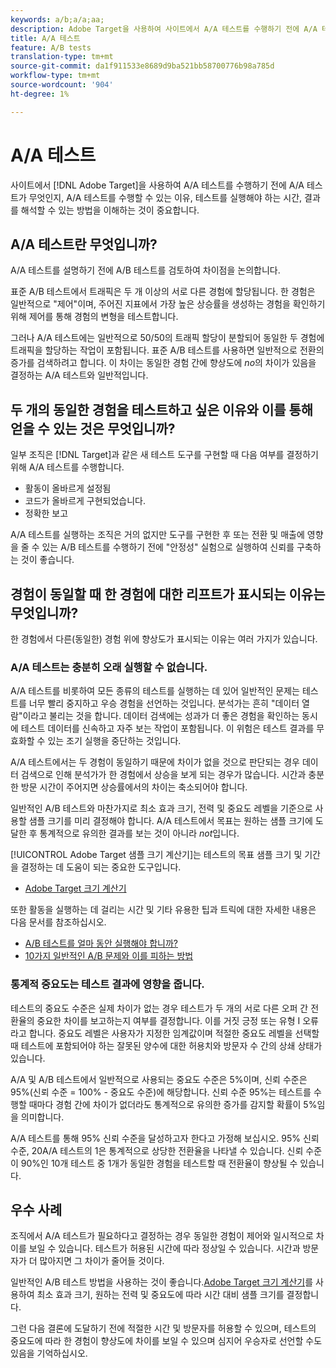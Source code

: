 ```yaml
---
keywords: a/b;a/a;aa;
description: Adobe Target을 사용하여 사이트에서 A/A 테스트를 수행하기 전에 A/A 테스트가 무엇인지, A/A 테스트를 수행할 수 있는 이유, 테스트 실행 시간 및 결과 해석 방법을 이해하는 것이 중요합니다.
title: A/A 테스트
feature: A/B tests
translation-type: tm+mt
source-git-commit: da1f911533e8689d9ba521bb58700776b98a785d
workflow-type: tm+mt
source-wordcount: '904'
ht-degree: 1%

---
```



# A/A 테스트

사이트에서 [!DNL Adobe Target]을 사용하여 A/A 테스트를 수행하기 전에 A/A 테스트가 무엇인지, A/A 테스트를 수행할 수 있는 이유, 테스트를 실행해야 하는 시간, 결과를 해석할 수 있는 방법을 이해하는 것이 중요합니다.

## A/A 테스트란 무엇입니까?

A/A 테스트를 설명하기 전에 A/B 테스트를 검토하여 차이점을 논의합니다.

표준 A/B 테스트에서 트래픽은 두 개 이상의 서로 다른 경험에 할당됩니다. 한 경험은 일반적으로 &quot;제어&quot;이며, 주어진 지표에서 가장 높은 상승률을 생성하는 경험을 확인하기 위해 제어를 통해 경험의 변형을 테스트합니다.

그러나 A/A 테스트에는 일반적으로 50/50의 트래픽 할당이 분할되어 동일한 두 경험에 트래픽을 할당하는 작업이 포함됩니다. 표준 A/B 테스트를 사용하면 일반적으로 전환의 증가를 검색하려고 합니다. 이 차이는 동일한 경험 간에 향상도에 *no*&#x200B;의 차이가 있음을 결정하는 A/A 테스트와 일반적입니다.

## 두 개의 동일한 경험을 테스트하고 싶은 이유와 이를 통해 얻을 수 있는 것은 무엇입니까?

일부 조직은 [!DNL Target]과 같은 새 테스트 도구를 구현할 때 다음 여부를 결정하기 위해 A/A 테스트를 수행합니다.

* 활동이 올바르게 설정됨
* 코드가 올바르게 구현되었습니다.
* 정확한 보고

A/A 테스트를 실행하는 조직은 거의 없지만 도구를 구현한 후 또는 전환 및 매출에 영향을 줄 수 있는 A/B 테스트를 수행하기 전에 &quot;안정성&quot; 실험으로 실행하여 신뢰를 구축하는 것이 좋습니다.

## 경험이 동일할 때 한 경험에 대한 리프트가 표시되는 이유는 무엇입니까?

한 경험에서 다른(동일한) 경험 위에 향상도가 표시되는 이유는 여러 가지가 있습니다.

### A/A 테스트는 충분히 오래 실행할 수 없습니다.

A/A 테스트를 비롯하여 모든 종류의 테스트를 실행하는 데 있어 일반적인 문제는 테스트를 너무 빨리 중지하고 우승 경험을 선언하는 것입니다. 분석가는 흔히 &quot;데이터 열람&quot;이라고 불리는 것을 합니다. 데이터 검색에는 성과가 더 좋은 경험을 확인하는 동시에 테스트 데이터를 신속하고 자주 보는 작업이 포함됩니다. 이 위험은 테스트 결과를 무효화할 수 있는 조기 실행을 중단하는 것입니다.

A/A 테스트에서는 두 경험이 동일하기 때문에 차이가 없을 것으로 판단되는 경우 데이터 검색으로 인해 분석가가 한 경험에서 상승을 보게 되는 경우가 많습니다. 시간과 충분한 방문 시간이 주어지면 상승률에서의 차이는 축소되어야 합니다.

일반적인 A/B 테스트와 마찬가지로 최소 효과 크기, 전력 및 중요도 레벨을 기준으로 사용할 샘플 크기를 미리 결정해야 합니다. A/A 테스트에서 목표는 원하는 샘플 크기에 도달한 후 통계적으로 유의한 결과를 보는 것이 아니라 *not*&#x200B;입니다.

[!UICONTROL Adobe Target 샘플 크기 계산기]는 테스트의 목표 샘플 크기 및 기간을 결정하는 데 도움이 되는 중요한 도구입니다.

* [Adobe Target 크기 계산기](/help/c-activities/t-test-ab/sample-size-determination.md#section_6B8725BD704C4AFE939EF2A6B6E834E6)

또한 활동을 실행하는 데 걸리는 시간 및 기타 유용한 팁과 트릭에 대한 자세한 내용은 다음 문서를 참조하십시오.

* [A/B 테스트를 얼마 동안 실행해야 합니까?](/help/c-activities/t-test-ab/sample-size-determination.md)
* [10가지 일반적인 A/B 문제와 이를 피하는 방법](/help/c-activities/t-test-ab/common-ab-testing-pitfalls.md)

### 통계적 중요도는 테스트 결과에 영향을 줍니다.

테스트의 중요도 수준은 실제 차이가 없는 경우 테스트가 두 개의 서로 다른 오퍼 간 전환율의 중요한 차이를 보고하는지 여부를 결정합니다. 이를 거짓 긍정 또는 유형 I 오류라고 합니다. 중요도 레벨은 사용자가 지정한 임계값이며 적절한 중요도 레벨을 선택할 때 테스트에 포함되어야 하는 잘못된 양수에 대한 허용치와 방문자 수 간의 상쇄 상태가 있습니다.

A/A 및 A/B 테스트에서 일반적으로 사용되는 중요도 수준은 5%이며, 신뢰 수준은 95%(신뢰 수준 = 100% - 중요도 수준)에 해당합니다. 신뢰 수준 95%는 테스트를 수행할 때마다 경험 간에 차이가 없더라도 통계적으로 유의한 증가를 감지할 확률이 5%임을 의미합니다.

A/A 테스트를 통해 95% 신뢰 수준을 달성하고자 한다고 가정해 보십시오. 95% 신뢰 수준, 20A/A 테스트의 1은 통계적으로 상당한 전환율을 나타낼 수 있습니다. 신뢰 수준이 90%인 10개 테스트 중 1개가 동일한 경험을 테스트할 때 전환율이 향상될 수 있습니다.

## 우수 사례

조직에서 A/A 테스트가 필요하다고 결정하는 경우 동일한 경험이 제어와 일시적으로 차이를 보일 수 있습니다. 테스트가 허용된 시간에 따라 정상일 수 있습니다. 시간과 방문자가 더 많아지면 그 차이가 줄어들 것이다.

일반적인 A/B 테스트 방법을 사용하는 것이 좋습니다.[Adobe Target 크기 계산기](/help/c-activities/t-test-ab/sample-size-determination.md#section_6B8725BD704C4AFE939EF2A6B6E834E6)를 사용하여 최소 효과 크기, 원하는 전력 및 중요도에 따라 시간 대비 샘플 크기를 결정합니다.

그런 다음 결론에 도달하기 전에 적절한 시간 및 방문자를 허용할 수 있으며, 테스트의 중요도에 따라 한 경험이 향상도에 차이를 보일 수 있으며 심지어 우승자로 선언할 수도 있음을 기억하십시오.
